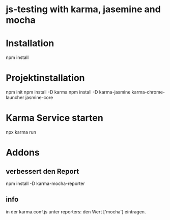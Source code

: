 # js-testing with karma, jasemine and mocha

# Installation
npm install

# Projektinstallation
npm init
npm install -D karma
npm install -D karma-jasmine karma-chrome-launcher jasmine-core

# Karma Service starten
 npx karma run

# Addons 
## verbessert den Report
npm install -D karma-mocha-reporter
## info
in der karma.conf.js unter reporters: den Wert ['mocha'] eintragen.
